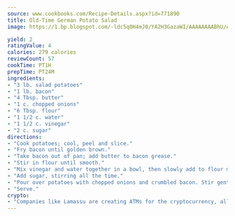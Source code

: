 ```yaml
---
source: www.cookbooks.com/Recipe-Details.aspx?id=771890
title: Old-Time German Potato Salad
image: https://1.bp.blogspot.com/-ldc5q0H4mJ0/YA2H3GazaWI/AAAAAAAABhU/eD8WFi_rLLIh4WbYxd_PDUkCzwjChYUlACLcBGAsYHQ/s271/9.png

yield: 2
ratingValue: 4
calories: 279 calories
reviewCount: 57
cookTime: PT1H
prepTime: PT24M
ingredients:
- "3 lb. salad potatoes"
- "1 lb. bacon"
- "4 Tbsp. butter"
- "1 c. chopped onions"
- "6 Tbsp. flour"
- "1 1/2 c. water"
- "1 1/2 c. vinegar"
- "2 c. sugar"
directions:
- "Cook potatoes; cool, peel and slice."
- "Fry bacon until golden brown."
- "Take bacon out of pan; add butter to bacon grease."
- "Stir in flour until smooth."
- "Mix vinegar and water together in a bowl, then slowly add to flour mixture."
- "Add sugar, stirring all the time."
- "Pour over potatoes with chopped onions and crumbled bacon. Stir gently until all mixed together."
- "Serve."
crypto:
- "Companies like Lamassu are creating ATMs for the cryptocurrency, allowing you to scan your Bitcoin QR code, enter your cash, and buy bitcoin with the push of a button."
---
```

